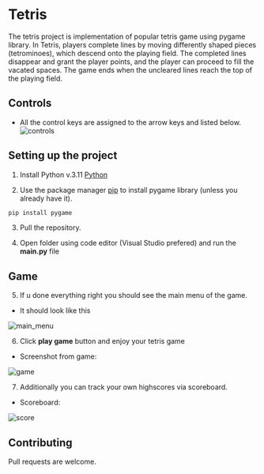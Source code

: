 # Tetris

The tetris project is implementation of popular tetris game using pygame library. In Tetris, players complete lines by moving differently shaped pieces (tetrominoes), which descend onto the playing field. The completed lines disappear and grant the player points, and the player can proceed to fill the vacated spaces. The game ends when the uncleared lines reach the top of the playing field. 

## Controls

* All the control keys are assigned to the arrow keys and listed below.
![controls](https://github.com/SzymonGorkiewicz/tetris-python/assets/92310752/cf8ccfe2-d8f5-484d-8427-4811c47ea44e)


## Setting up the project

1. Install Python v.3.11 [Python](https://www.python.org/downloads/)

2. Use the package manager [pip](https://pip.pypa.io/en/stable/) to install pygame library (unless you already have it).

```bash
pip install pygame
```

3. Pull the repository.
   
4. Open folder using code editor (Visual Studio prefered) and run the **main.py** file
 ## Game  
5. If u done everything right you should see the main menu of the game.
* It should look like this
  
![main_menu](https://github.com/SzymonGorkiewicz/tetris-python/assets/92310752/36ec15fe-c906-45da-bcbf-b66a5d2add75)

6. Click **play game** button and enjoy your tetris game
* Screenshot from game:
    
![game](https://github.com/SzymonGorkiewicz/tetris-python/assets/92310752/0e515abd-58eb-4d34-8643-bce73f7d4436)

7. Additionally you can track your own highscores via scoreboard.
* Scoreboard:
  
![score](https://github.com/SzymonGorkiewicz/tetris-python/assets/92310752/7befb451-92fc-401f-a331-a009166280a3)

## Contributing

Pull requests are welcome.
